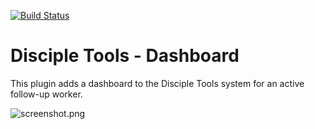 [![Build Status](https://travis-ci.com/DiscipleTools/disciple-tools-dashboard.svg?branch=master)](https://travis-ci.com/DiscipleTools/disciple-tools-dashboard)

# Disciple Tools - Dashboard

This plugin adds a dashboard to the Disciple Tools system for an active follow-up worker.

![screenshot.png](https://raw.githubusercontent.com/DiscipleTools/disciple-tools-dashboard/blob/master/screenshot.png)

